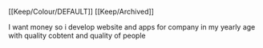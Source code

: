 [[Keep/Colour/DEFAULT]] [[Keep/Archived]] 

I want money so i develop website and apps for company in my yearly age with quality cobtent and quality of people
